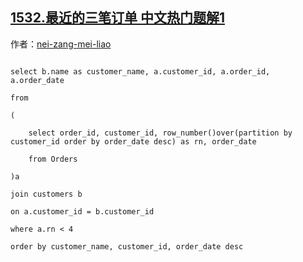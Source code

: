 ## [1532.最近的三笔订单 中文热门题解1](https://leetcode.cn/problems/the-most-recent-three-orders/solutions/100000/meng-xin-jie-fa-rownumberfen-zu-pai-xu-by-nei-zang)

作者：[nei-zang-mei-liao](https://leetcode.cn/u/nei-zang-mei-liao)

```
select b.name as customer_name, a.customer_id, a.order_id, a.order_date
from 
(
    select order_id, customer_id, row_number()over(partition by customer_id order by order_date desc) as rn, order_date
    from Orders
)a
join customers b
on a.customer_id = b.customer_id
where a.rn < 4
order by customer_name, customer_id, order_date desc
```
